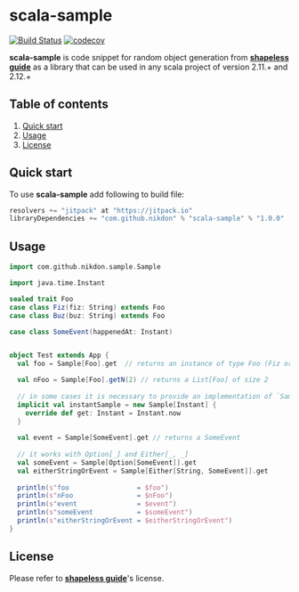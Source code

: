 # scala-sample

[![Build Status](https://travis-ci.org/nikdon/scala-sample.svg?branch=master)](https://travis-ci.org/nikdon/scala-sample)
[![codecov](https://codecov.io/gh/nikdon/scala-sample/branch/master/graph/badge.svg)](https://codecov.io/gh/nikdon/scala-sample)


**scala-sample** is code snippet for random object generation from [**shapeless guide**](https://github.com/underscoreio/shapeless-guide)
as a library that can be used in any scala project of version 2.11.+ and 2.12.+ 

## Table of contents

1. [Quick start](#quick-start)
2. [Usage](#usage)
3. [License](#license)

## Quick start

To use **scala-sample** add following to build file:

```scala
resolvers += "jitpack" at "https://jitpack.io"
libraryDependencies += "com.github.nikdon" % "scala-sample" % "1.0.0"
```

## Usage

```scala
import com.github.nikdon.sample.Sample

import java.time.Instant

sealed trait Foo
case class Fiz(fiz: String) extends Foo
case class Buz(buz: String) extends Foo

case class SomeEvent(happenedAt: Instant)


object Test extends App {
  val foo = Sample[Foo].get  // returns an instance of type Foo (Fiz or Buz)

  val nFoo = Sample[Foo].getN(2) // returns a List[Foo] of size 2
  
  // in some cases it is necessary to provide an implementation of `Sample` 
  implicit val instantSample = new Sample[Instant] {
    override def get: Instant = Instant.now
  }
  
  val event = Sample[SomeEvent].get // returns a SomeEvent
  
  // it works with Option[_] and Either[_, _]
  val someEvent = Sample[Option[SomeEvent]].get
  val eitherStringOrEvent = Sample[Either[String, SomeEvent]].get
   
  println(s"foo                 = $foo")
  println(s"nFoo                = $nFoo")
  println(s"event               = $event")    
  println(s"someEvent           = $someEvent")    
  println(s"eitherStringOrEvent = $eitherStringOrEvent")    
}
```

## License

Please refer to [**shapeless guide**](https://github.com/underscoreio/shapeless-guide)'s license.
